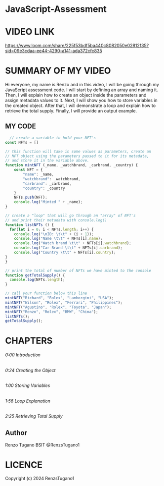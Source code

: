 # JavaScript-Assessment

# VIDEO LINK

https://www.loom.com/share/225f53bdf5ba440c8082050e02812f35?sid=09e3cdaa-ee44-4290-a141-ada372cfc835

# SUMMARY OF MY VIDEO
Hi everyone, my name is Renzo and in this video, I will be going through my JavaScript assessment code. I will start by defining an array and naming it. Then, I will explain how to create an object inside the parameters and assign metadata values to it. Next, I will show you how to store variables in the created object. After that, I will demonstrate a loop and explain how to retrieve the total supply. Finally, I will provide an output example.

## MY CODE

````javascript
  // create a variable to hold your NFT's
const NFTs = []

// this function will take in some values as parameters, create an
// NFT object using the parameters passed to it for its metadata, 
// and store it in the variable above.
function mintNFT (_name, _watchbrand, _carbrand, _country) {
    const NFT = {
        "name": _name,
        "watchbrand": _watchbrand,
        "carbrand": _carbrand,
        "country": _country
    }
    NFTs.push(NFT);
    console.log("Minted " + _name);
}

// create a "loop" that will go through an "array" of NFT's
// and print their metadata with console.log()
function listNFTs () {
  for(let i = 0; i < NFTs.length; i++) {
    console.log("\nID: \t\t" + (i + 1));
    console.log("Name \t\t" + NFTs[i].name);
    console.log("Watch brand \t\t" + NFTs[i].watchbrand);
    console.log("Car Brand \t\t" + NFTs[i].carbrand);
    console.log("Country \t\t" + NFTs[i].country);
}
}

// print the total of number of NFTs we have minted to the console
function getTotalSupply() {
  console.log(NFTs.length);
}

// call your function below this line
mintNFT("Richard", "Rolex", "Lamborgini", "USA");
mintNFT("Wilson", "Rolex", "Ferrari", "Philippines");
mintNFT("Agustino", "Rolex", "Toyota", "Japan");
mintNFT("Renzo", "Rolex", "BMW", "China");
listNFTs();
getTotalSupply();

````


# CHAPTERS
###### 0:00 Introduction
###### 0:24 Creating the Object
###### 1:00 Storing Variables
###### 1:56 Loop Explanation
###### 2:25 Retrieving Total Supply

## Author

Renzo Tugano BSIT
@RenzsTugano1

# LICENCE
Copyright (c) 2024 RenzsTugano1

